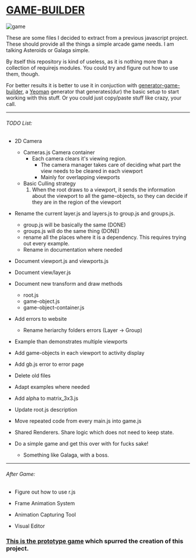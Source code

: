# [GAME-BUILDER][game-builder]

![game][game]

These are some files I decided to extract from a previous javascript project. These should provide all the things a simple arcade game needs. I am talking Asteroids or Galaga simple. 

By itself this repository is kind of useless, as it is nothing more than a collection of requirejs modules. You could try and figure out how to use them, though. 

For better results it is better to use it in conjuction with [generator-game-builder][generator], a [Yeoman][yeoman] generator that generates(dur) the basic setup to start working with this stuff. Or you could just copy/paste stuff like crazy, your call.

-----------------------------------

###### TODO List:

- 2D Camera
	- Cameras.js Camera container
		- Each camera clears it's viewing region.
			- The camera manager takes care of deciding what part the view needs to be cleared in each viewport
			- Mainly for overlapping viewports
	- Basic Culling strategy
		1. When the root draws to a viewport, it sends the information about the viewport to all the game-objects, so they can decide
        if they are in the region of the viewport

- Rename the current layer.js and layers.js to group.js and groups.js. 
    - group.js will be basically the same (DONE)
    - groups.js will do the same thing (DONE)
    - rename all the places where it is a dependency. This requires trying out every example.
    - Rename in documentation where needed

- Document viewport.js and viewports.js
- Document view/layer.js
- Document new transform and draw methods
    - root.js
    - game-object.js
    - game-object-container.js

- Add errors to website
    - Rename heriarchy folders errors (Layer -> Group)

- Example than demonstrates multiple viewports
- Add game-objects in each viewport to activity display
- Add gb.js error to error page

- Delete old files

- Adapt examples where needed

- Add alpha to matrix_3x3.js    
- Update root.js description
- Move repeated code from every main.js into game.js

- Shared Renderers. Share logic which does not need to keep state.

- Do a simple game and get this over with for fucks sake!
    - Something like Galaga, with a boss.

-----------------------------------

###### After Game:

- Figure out how to use r.js

- Frame Animation System
- Animation Capturing Tool
- Visual Editor

### [This is the prototype game][tirador] which spurred the creation of this project.

[game]: http://diegomarquez.github.io/game-builder/Galaga.png
[tirador]: http://www.treintipollo.com/tirador/index.html
[generator]: https://github.com/diegomarquez/generator-game-builder
[yeoman]: http://yeoman.io/
[game-builder]: http://diegomarquez.github.io/game-builder
